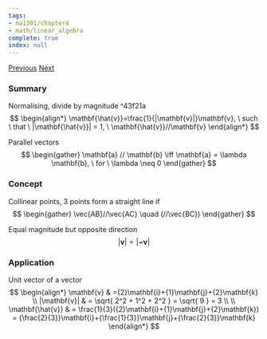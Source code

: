```yaml
---
tags:
- ma1301/chapter4
- math/linear_algebra
complete: true
index: null
---
```

[Previous](/labyrinth/notes/math/ma1301/vectors_in_R³)   [Next](/labyrinth/notes/math/ma1301/dot_product)
### Summary
Normalising, divide by magnitude ^43f21a
$$
\begin{align*}
\mathbf{\hat{v}}=\frac{1}{|\mathbf{v}|}\mathbf{v}, \ such \ that \ |\mathbf{\hat{v}}| = 1, \ \mathbf{\hat{v}}//\mathbf{v}
\end{align*}
$$

Parallel vectors
$$
\begin{gather}
\mathbf{a} // \mathbf{b} \iff \mathbf{a} = \lambda \mathbf{b}, \ for \ \lambda \neq 0
\end{gather}
$$
### Concept
Collinear points, 3 points form a straight line if
$$
\begin{gather}
\vec{AB}//\vec{AC} \quad (//\vec{BC})
\end{gather}
$$

Equal magnitude but opposite direction
$$
|\mathbf{v}| = |\mathbf{-v}|
$$
### Application
Unit vector of a vector
$$
\begin{align*}
\mathbf{v} & ={2}\mathbf{i}+{1}\mathbf{j}+{2}\mathbf{k} \\
|\mathbf{v}| & = \sqrt{ 2^2 + 1^2 + 2^2 } =  \sqrt{ 9 } = 3 \\
\\
\mathbf{\hat{v}} & = \frac{1}{3}({2}\mathbf{i}+{1}\mathbf{j}+{2}\mathbf{k}) = {\frac{2}{3}}\mathbf{i}+{\frac{1}{3}}\mathbf{j}+{\frac{2}{3}}\mathbf{k}
\end{align*}
$$